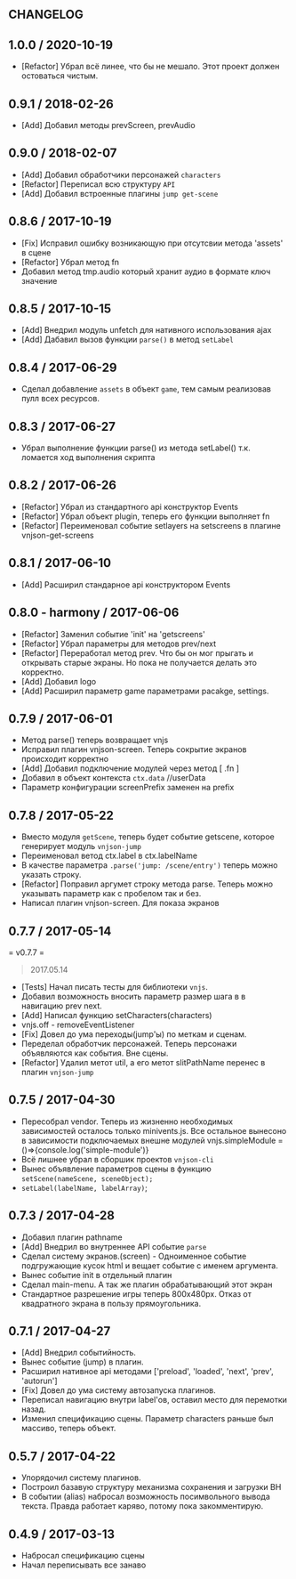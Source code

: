 ## CHANGELOG

1.0.0 / 2020-10-19
------------------
 * [Refactor] Убрал всё линее, что бы не мешало. Этот проект должен остоваться чистым. 

0.9.1 / 2018-02-26
------------------
  * [Add] Добавил методы prevScreen, prevAudio
  
0.9.0 / 2018-02-07
------------------
  * [Add] Добавил обработчики персонажей `characters`
  * [Refactor] Переписал всю структуру `API`
  * [Add] Добавил встроенные плагины `jump get-scene`
  
0.8.6 / 2017-10-19
------------------
  * [Fix] Исправил ошибку возникающую при отсутсвии метода 'assets' в сцене
  * [Refactor] Убрал метод fn
  * Добавил метод tmp.audio который хранит аудио в формате ключ значение

0.8.5 / 2017-10-15
------------------
  * [Add] Внедрил модуль unfetch для нативного использования ajax
  * [Add] Дабавил вызов функции `parse()` в метод `setLabel`

0.8.4 / 2017-06-29
------------------
  * Сделал добавление `assets` в объект `game`, тем самым реализовав пулл всех ресурсов.

0.8.3 / 2017-06-27
------------------
  * Убрал выполнение функции parse() из метода setLabel()
    т.к. ломается ход выполнения скрипта

0.8.2 / 2017-06-26
------------------
  * [Refactor] Убрал из стандартного api конструктор Events
  * [Refactor] Убрал объект plugin, теперь его функции выполняет fn 
  * [Refactor] Переименовал событие setlayers на setscreens в плагине vnjson-get-screens

0.8.1 / 2017-06-10
------------------
  * [Add] Расширил стандарное api конструктором Events

0.8.0 - harmony / 2017-06-06 
------------------
  * [Refactor] Заменил событие 'init' на 'getscreens'
  * [Refactor] Убрал параметры для методов prev/next
  * [Refactor] Переработал метод prev. Что бы он мог прыгать и открывать старые экраны. Но пока не получается делать это корректно.
  * [Add] Добавил logo
  * [Add] Расширил параметр game параметрами pacakge, settings.

0.7.9 / 2017-06-01
------------------
  * Метод parse() теперь возвращает vnjs
  * Исправил плагин vnjson-screen. Теперь сокрытие экранов происходит корректно
  * [Add] Добавил подключение модулей через метод [ .fn ]
  * Добавил в объект контекста `ctx.data` //userData
  * Параметр конфигурации screenPrefix заменен на prefix

0.7.8 / 2017-05-22
------------------
  * Вместо модуля `getScene`, теперь будет событие getscene, которое генерирует модуль `vnjson-jump`
  * Переименовал ветод ctx.label в ctx.labelName
  * В качестве параметра `.parse('jump: /scene/entry')` теперь можно указать строку.
  * [Refactor] Поправил аргумет строку метода parse. Теперь можно указывать параметр как с пробелом так и без.
  * Написал плагин vnjson-screen. Для показа экранов

0.7.7 / 2017-05-14
------------------
= v0.7.7 =
> 2017.05.14
  * [Tests] Начал писать тесты для библиотеки `vnjs`.
  * Добавил возможность вносить параметр размер шага в в навигацию prev next.
  * [Add] Написал функцию setCharacters(characters)
  * vnjs.off - removeEventListener
  * [Fix] Довел до ума переходы(jump'ы) по меткам и сценам.
  * Переделал обработчик персонажей. Теперь персонажи
    объявляются как события. Вне сцены.
  * [Refactor] Удалил метот util, а его метот slitPathName перенес в плагин `vnjson-jump`

0.7.5 / 2017-04-30
------------------
  * Пересобрал vendor. Теперь из жизненно необходимых зависимостей осталось только minivents.js. Все остальное вынесоно в зависимости подключаемых внешне модулей vnjs.simpleModule = ()=>{console.log('simple-module')}
  * Всё лишнее убрал в сборшик проектов `vnjson-cli`
  * Вынес объявление параметров сцены в функцию `setScene(nameScene, sceneObject);`
  * `setLabel(labelName, labelArray)`;

0.7.3 / 2017-04-28
------------------
  * Добавил плагин pathname
  * [Add] Внедрил во внутреннее API событие `parse`
  * Сделал систему экранов.(screen) - Одноименное событие
    подгружающие кусок html и вещает событие с именем аргумента.
  * Вынес событие init в отдельный плагин
  * Сделал main-menu. А так же плагин обрабатывающий этот экран
  * Стандартное разрешение игры теперь 800x480px. Отказ от квадратного экрана в пользу прямоугольника. 

0.7.1 / 2017-04-27
------------------
  * [Add] Внедрил событийность. 
  * Вынес событие (jump) в плагин.
  * Расширил нативное api методами ['preload', 'loaded', 'next', 'prev', 'autorun']
  * [Fix] Довел до ума систему автозапуска плагинов.
  * Переписал навигацию внутри label'ов, оставил место для перемотки назад. 
  * Изменил спецификацию сцены. Параметр characters раньше был массиво, теперь объект.

0.5.7 / 2017-04-22
------------------
  * Упорядочил систему плагинов. 
  * Построил базавую структуру механизма сохранения и загрузки ВН
  * В событии (alias) набросал возможность посимвольного вывода текста. Правда работает каряво, потому пока закомментирую.

0.4.9 / 2017-03-13
------------------
  * Набросал спецификацию сцены
  * Начал переписывать все занаво

